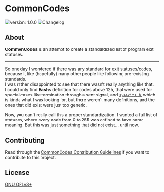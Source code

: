 # CommonCodes #

[version_shield]: https://img.shields.io/badge/version-1.0.0-blue.svg
[latest_release]: https://mfederczuk.github.io/commoncodes/v/1.0.0.html "Latest Release"
[![version: 1.0.0][version_shield]][latest_release]
[![Changelog](https://img.shields.io/badge/-Changelog-blue.svg)](./CHANGELOG.md "Changelog")

## About ##

**CommonCodes** is an attempt to create a standardized list of program exit
 statuses.

---

So one day I wondered if there was any standard for exit statuses/codes, because
 I, like (hopefully) many other people like following pre-existing standards.  
I was rather disappointed to see that there wasn't really anything like that.  
I could only find **Bash**s definition for codes above 125, that were used for
 special cases like termination through a sent signal, and
 [`sysexits.h`](https://man.openbsd.org/sysexits), which is kinda what I was
 looking for, but there weren't many definitions, and the ones that did exist
 were just too generic.

Now, you can't really call this a proper standardization. I wanted a full list
 of statuses, where every code from 0 to 255 was defined to have some meaning.
 But this was just something that did not exist... until now.

## Contributing ##

Read through the [CommonCodes Contribution Guidelines](./CONTRIBUTING.md)
 if you want to contribute to this project.

## License ##

[GNU GPLv3+](./LICENSE)
